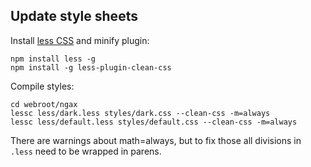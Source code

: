 ## Update style sheets

Install [less CSS](https://lesscss.org) and minify plugin:
```
npm install less -g
npm install -g less-plugin-clean-css
```

Compile styles:
```
cd webroot/ngax
lessc less/dark.less styles/dark.css --clean-css -m=always
lessc less/default.less styles/default.css --clean-css -m=always
```

There are warnings about math=always, but to fix those all divisions in `.less` need to be wrapped in parens.